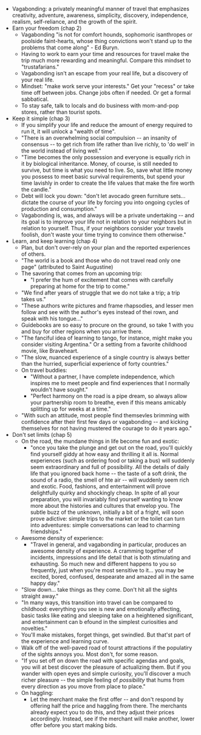 * Vagabonding: a privately meaningful manner of travel that emphasizes creativity, adventure, awareness,
  simplicity, discovery, independence, realism, self-reliance, and the growth of the spirit.
* Earn your freedom (chap 2)
  * Vagabonding "is not for comfort hounds, sophomoric isanthropes or poolside faint-hearts, whose thing
  convictions won't stand up to the problems that come along" - Ed Buryn.
  * Having to work to earn your time and resources for travel make the trip much more rewarding and meaningful.
    Compare this mindset to "trustafarians."
  * Vagabonding isn't an escape from your real life, but a discovery of your real life.
  * Mindset: "make work serve your interests." Get your "recess" or take time off between jobs. Change jobs often
    if needed. Or get a formal sabbatical.
  * To stay safe, talk to locals and do business with mom-and-pop stores, rather than tourist spots.
* Keep it simple (chap 3)
  * If you simplify your life and reduce the amount of energy required to run it, it will unlock a "wealth of
    time".
  * "There is an overwhelming social compulsion -- an insanity of consensus -- to get rich from life rather
    than live richly, to 'do well' in the world instead of living well."
  * "Time becomes the only possession and everyone is equally rich in it by biological inheritance. Money, of
    course, is still needed to survive, but time is what you need to live. So, save what little money you
    possess to meet basic survival requirements, but spend your time lavishly in order to create the life
    values that make the fire worth the candle."
  * Debt will lock you down: "don't let avocado green furniture sets... dictate the course of your life by
    forcing you into ongoing cycles of production and consumption."
  * Vagabonding is, was, and always will be a private undertaking -- and its goal is to improve your life not
    in relation to your neighbors but in relation to yourself. Thus, if your neighbors consider your travels
    foolish, don't waste your time trying to convince them otherwise."
* Learn, and keep learning (chap 4)
  * Plan, but don't over-rely on your plan and the reported experiences of others.
  * "The world is a book and those who do not travel read only one page" (attributed to Saint Augustine)
  * The savoring that comes from an upcoming trip:
    * "I prefer the hum of excitement that comes with carefully preparing at home for the trip to come."
  * "We find after years of struggle that we do not take a trip; a trip takes us."
  * "These authors write pictures and frame rhapsodies, and lesser men follow and see with the author's eyes
    instead of thei rown, and speak with his tongue..."
  * Guidebooks are so easy to procure on the ground, so take 1 with you and buy for other regions when you
    arrive there.
  * "The fanciful idea of learning to tango, for instance, might make you consider visiting Argentina." Or a
    setting from a favorite childhood movie, like Braveheart.
  * "The slow, nuanced experience of a single country is always better than the hurried, superficial
    experience of forty countries."
  * On travel buddies:
    * "Without a partner, I have complete independence, which inspires me to meet people and find experiences
      that I normally wouldn't have sought."
    * "Perfect harmony on the road is a pipe dream, so always allow your partnership room to breathe, even if
      this means amicably splitting up for weeks at a time."
  * "With such an attitude, most people find themsevles brimming with confidence after their first few days or
    vagabonding -- and kicking themselves for not having mustered the courage to do it years ago."
* Don't set limits (chap 5)
  * On the road, the mundane things in life become fun and exotic:
    * "once you take the plunge and get out on the road, you'll quickly find yourself giddy at how easy and
      thrilling it all is. Normal experiences (such as ordering food or taking a bus) will suddenly seem
      extraordinary and full of possibility. All the details of daily life that you ignored back home -- the
      taste of a soft drink, the sound of a radio, the smell of hte air -- will wuddenly seem rich and exotic.
      Food, fashions, and entertainment will prove delightfully quirky and shockingly cheap. In spite of all
      your preparation, you will invariably find yourself wanting to know more about the histories and
      cultures that envelop you. The subtle buzz of the unknown, initially a bit of a fright, will soon prove
      adictive: simple trips to the market or the toilet can turn into adventures: simple conversations can
      lead to charming friendships."
  * Awesome density of experience:
    * "Travel in general, and vagabonding in particular, produces an awesome density of experience. A cramming
      together of incidents, impressions and life detail that is both stimulating and exhausting. So much new
      and different happens to you so frequently, just when you're most sensitive to it... you may be excited,
      bored, confused, despearate and amazed all in the same happy day."
  * "Slow down... take things as they come. Don't hit all the sights straight away."
  * "In many ways, this transition into travel can be compared to childhood: everything you see is new and
    emotionally affecting, basic tasks like eating and sleeping take on a heightened significant, and
    entertainment can b efound in the simplest curiosities and novelties."
  * You'll make mistakes, forget things, get swindled. But that'st part of the experience and learning curve.
  * Walk off of the well-paved road of tourst attractions if the populatiry of the sights annoys you. Most
    don't, for some reason.
  * "If you set off on down the road with specific agendas and goals, you will at best discover the pleasure
    of actualizing them. But if you wander with open eyes and simple curiosity, you'll discover a much richer
    pleasure -- the simple feeling of *possibility* that hums from every direction as you move from place to
    place."
  * On haggling:
    * Let the merchant make the first offer -- and don't respond by offering half the price and haggling from
      there. The merchants already expect you to do this, and they adjust their prices accordingly. Instead,
      see if the merchant will make another, lower offer before you start making bids.

